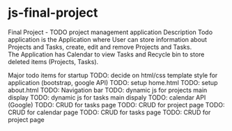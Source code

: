 # js-final-project

Final Project - TODO project management application
Description
Todo application is the Application where User can store information about Projects and Tasks, create, edit and remove Projects and Tasks.  
The Application has Calendar to view Tasks and Recycle bin to store deleted items (Projects, Tasks).

Major todo items for startup
TODO: decide on html/css template style for application (bootstrap, google API)
TODO: setup home.html
TODO: setup about.html
TODO: Navigation bar
TODO: dynamic js for projects main display
TODO: dynamic js for tasks main dispaly
TODO: calendar API (Google)
TODO: CRUD for tasks page
TODO: CRUD for project page
TODO: CRUD for calendar page
TODO: CRUD for tasks page
TODO: CRUD for project page
